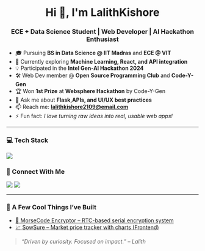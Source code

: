 <h1 align="center">Hi 👋, I'm LalithKishore</h1>
<h3 align="center">ECE + Data Science Student | Web Developer | AI Hackathon Enthusiast</h3>

- 🎓 Pursuing **BS in Data Science @ IIT Madras** and **ECE @ VIT**
- 🔭 Currently exploring **Machine Learning, React, and API integration**
- 💡 Participated in the **Intel Gen-AI Hackathon 2024**
- 🛠️ Web Dev member @ **Open Source Programming Club** and **Code-Y-Gen**
- 🏆 Won **1st Prize** at **Websphere Hackathon** by Code-Y-Gen
- 💬 Ask me about **Flask,APIs, and UI/UX best practices**
- 📫 Reach me: **lalithkishore2109@email.com**
- ⚡ Fun fact: *I love turning raw ideas into real, usable web apps!*

---

### 💻 Tech Stack
<p align="left">
  <img src="https://skillicons.dev/icons?i=python,flask,html,css,bootstrap,sqlite,mysql,arduino,verilog,rstudio,vscode,github" />
</p>


### 🔗 Connect With Me
<p align="left">
  <a href="https://linkedin.com/in/lalithkishore37" target="_blank"><img src="https://img.shields.io/badge/LINKEDIN-0A66C2?style=for-the-badge&logo=linkedin&logoColor=white" /></a>
  <a href="mailto:your@email.com"><img src="https://img.shields.io/badge/EMAIL-D14836?style=for-the-badge&logo=gmail&logoColor=white" /></a>
</p>

---

### 🚀 A Few Cool Things I’ve Built
- [🔐 MorseCode Encryptor – RTC-based serial encryption system](https://github.com/Lalithkishore365/morsecode-encryptor)
- [📈 SowSure – Market price tracker with charts (Frontend) ](https://github.com/Lalithkishore365/sowsure)


> *“Driven by curiosity. Focused on impact.” – Lalith*
